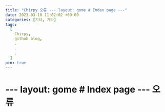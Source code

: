 ```yaml
---
title: "Chirpy 오류 --- layout: gome # Index page ---"
date: 2023-03-10 11:02:02 +09:00
categories: [기타, 기타]
tags:
  [
    Chirpy,
    github blog,
    .
    .
    .
  ]
pin: true
---
```


# --- layout: gome # Index page --- 오류

